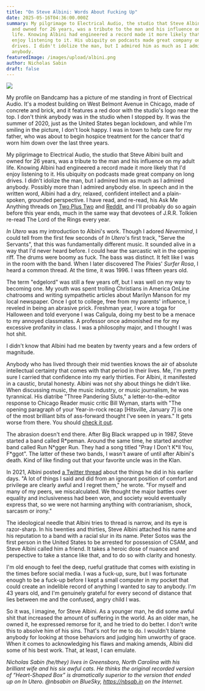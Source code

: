 ```yaml
---
title: "On Steve Albini: Words About Fucking Up"
date: 2025-05-16T04:36:00.000Z
summary: My pilgrimage to Electrical Audio, the studio that Steve Albini built
  and owned for 26 years, was a tribute to the man and his influence on my adult
  life. Knowing Albini had engineered a record made it more likely that I'd
  enjoy listening to it. His ubiquity on podcasts made great company on long
  drives. I didn't idolize the man, but I admired him as much as I admired
  anybody.
featuredImage: /images/upload/albini.png
author: Nicholas Sabin
draft: false
---
```

![](/images/upload/albini.png)

My profile on Bandcamp has a picture of me standing in front of Electrical Audio. It's a modest building on West Belmont Avenue in Chicago, made of concrete and brick, and it features a red door with the studio's logo near the top. I don't think anybody was in the studio when I stopped by. It was the summer of 2020, just as the United States began lockdown, and while I'm smiling in the picture, I don't look happy. I was in town to help care for my father, who was about to begin hospice treatment for the cancer that'd worn him down over the last three years.

My pilgrimage to Electrical Audio, the studio that Steve Albini built and owned for 26 years, was a tribute to the man and his influence on my adult life. Knowing Albini had engineered a record made it more likely that I'd enjoy listening to it. His ubiquity on podcasts made great company on long drives. I didn't idolize the man, but I admired him as much as I admired anybody. Possibly more than I admired anybody else. In speech and in the written word, Albini had a dry, relaxed, confident intellect and a plain-spoken, grounded perspective. I have read, and re-read, his Ask Me Anything threads on [Two Plus Two](https://archives1.twoplustwo.com/forums/showthread.php?s=14a364d4a4acafbfe8b8bdfdfe342c69&t=441709) and [Reddit](https://www.reddit.com/r/IAmA/comments/td90c/i_am_steve_albini_ask_me_anything/), and I'll probably do so again before this year ends, much in the same way that devotees of J.R.R. Tolkien re-read The Lord of the Rings every year.

*In Utero* was my introduction to Albini's work. Though I adored *Nevermind*, I could tell from the first few seconds of *In Utero*'s first track, "Serve the Servants", that this was fundamentally different music. It sounded alive in a way that I'd never heard before. I could hear the sarcastic wit in the opening riff. The drums were boomy as fuck. The bass was distinct. It felt like I was in the room with the band. When I later discovered The Pixies' *Surfer Rosa*, I heard a common thread. At the time, it was 1996. I was fifteen years old.

The term "edgelord" was still a few years off, but I was well on my way to becoming one. My youth was spent trolling Christians in America OnLine chatrooms and writing sympathetic articles about Marilyn Manson for my local newspaper. Once I got to college, free from my parents' influence, I reveled in being an abrasive prick. Freshman year, I wore a toga for Halloween and told everyone I was Caligula, doing my best to be a menace to my annoyed classmates. A professor once admonished me for my excessive profanity in class. I was a philosophy major, and I thought I was hot shit.

I didn't know that Albini had me beaten by twenty years and a few orders of magnitude.

Anybody who has lived through their mid twenties knows the air of absolute intellectual certainty that comes with that period in their lives. Me, I'm pretty sure I carried that confidence into my early thirties. For Albini, it manifested in a caustic, brutal honesty. Albini was not shy about things he didn't like. When discussing music, the music industry, or music journalism, he was tyrannical. His diatribe "Three Pandering Sluts," a letter-to-the-editor response to Chicago Reader music critic Bill Wyman, starts with "The opening paragraph of your Year-in-rock recap \[Hitsville, January 7] is one of the most brilliant bits of ass-forward thought I've seen in years." It gets worse from there. You should [check it out](https://web.archive.org/web/20131207113845/http://www1.chicagoreader.com/hitsville/pander.html).

The abrasion doesn't end there. After Big Black wrapped up in 1987, Steve started a band called R\*peman. Around the same time, he started another band called Run N\*gger Run. They had a song titled "Pray I Don't K\*ll You, F\*ggot". The latter of these two bands, I wasn't aware of until after Albini's death. Kind of like finding out that your favorite uncle was in the Klan.

In 2021, Albini posted [a Twitter thread](https://x.com/electricalWSOP/status/1448050174614392832) about the things he did in his earlier days. "A lot of things I said and did from an ignorant position of comfort and privilege are clearly awful and I regret them," he wrote. "For myself and many of my peers, we miscalculated. We thought the major battles over equality and inclusiveness had been won, and society would eventually express that, so we were not harming anything with contrarianism, shock, sarcasm or irony."

The ideological needle that Albini tries to thread is narrow, and its eye is razor-sharp. In his twenties and thirties, Steve Albini attached his name and his reputation to a band with a racial slur in its name. Peter Sotos was the first person in the United States to be arrested for possession of CSAM, and Steve Albini called him a friend. It takes a heroic dose of nuance and perspective to take a stance like that, and to do so with clarity and honesty.

I'm old enough to feel the deep, rueful gratitude that comes with existing in the times before social media. I was a fuck-up, sure, but I was fortunate enough to be a fuck-up before I kept a small computer in my pocket that could create an indelible record of anything I wanted to say to anybody. I'm 43 years old, and I'm genuinely grateful for every second of distance that lies between me and the confused, angry child I was.

So it was, I imagine, for Steve Albini. As a younger man, he did some awful shit that increased the amount of suffering in the world. As an older man, he owned it, he expressed remorse for it, and he tried to do better. I don't write this to absolve him of his sins. That's not for me to do. I wouldn't blame anybody for looking at those behaviors and judging him unworthy of grace. When it comes to acknowledging his flaws and making amends, Albini did some of his best work. That, at least, I can emulate.

*Nicholas Sabin (he/they) lives in Greensboro, North Carolina with his brilliant wife and his six awful cats. He thinks the original recorded version of “Heart-Shaped Box” is dramatically superior to the version that ended up on In Utero. @nbsabin on BlueSky, <https://nbsab.in> on the Internet.*
